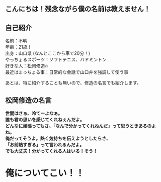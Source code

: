 ## こんにちは！残念ながら僕の名前は教えません！

## 自己紹介
名前：不明  
年齢：21歳！  
出身：山口県  (なんとここから車で20分！)  
やっちょるスポーツ：ソフトテニス、バドミントン  
好きな人：松岡修造🔥  
最近はまっちょる事：日常的な会話で山口弁を強調して使う事



あとは、特に紹介することも無いので、修造の名言でも紹介します。
## 松岡修造の名言
**世間はさぁ、冷てーよなぁ。**  
**誰も君の思いを感じてくれねぇんだよ。**  
**どんなに頑張ってもさ、「なんで分かってくれねんだ」って思うときあるのよね。**  
**俺だってそうよ。熱く気持ちを伝えようとしたらさ、**  
**「お前熱すぎる」って言われるんだよ。**  
**でも大丈夫！分かってくれる人はいる！そう！**  
# **俺についてこい！！**  

